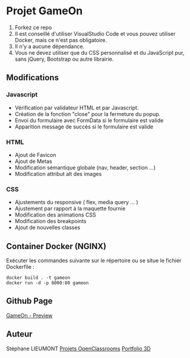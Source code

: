 #  Projet GameOn

1. Forkez ce repo
2. Il est conseillé d'utiliser VisualStudio Code et vous pouvez utiliser Docker, mais ce n'est pas obligatoire.
3. Il n'y a aucune dépendance.
4. Vous ne devez utiliser que du CSS personnalisé et du JavaScript pur, sans jQuery, Bootstrap ou autre librairie.

## Modifications

### Javascript
- Vérification par validateur HTML et par Javascript.
- Création de la fonction "close" pour la fermeture du popup.
- Envoi du formulaire avec FormData si le formulaire est valide
- Apparition message de succès si le formulaire est valide

### HTML
- Ajout de Favicon
- Ajout de Metas 
- Modification sémantique globale (nav, header, section ...)
- Modification attribut alt des images

### CSS
- Ajustements du responsive ( flex, media query ... )
- Ajustement par rapport à la maquette fournie
- Modification des animations CSS
- Modification des breakpoints
- Ajout de nouvelles classes

## Container Docker (NGINX)

Exécuter les commandes suivante sur le répertoire ou se situe le fichier Dockerfile :

    docker build . -t gameon
    docker run -d -p 8000:80 gameon

## Github Page

[GameOn - Preview](https://stephaneli.github.io/StephaneLieumont_4_22112021/)

##  Auteur

Stéphane LIEUMONT
[Projets OpenClassrooms](https://oc.sli-3d.fr/)
[Portfolio 3D](https://portfolio.sli-3d.fr/)
